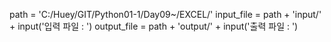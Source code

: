 

path = 'C:/Huey/GIT/Python01-1/Day09~/EXCEL/'
input_file = path + 'input/' + input('입력 파일 : ')
output_file = path + 'output/' + input('출력 파일 : ')